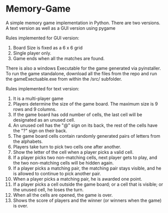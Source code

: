 # Memory-Game
A simple memory game implementation in Python. There are two versions. A text version as well as a GUI version using pygame


Rules implemented for GUI version:

1. Board Size is fixed as a 6 x 6 grid
2. Single player only.
3. Game ends when all the matches are found.


There is also a windows Executable for the game generated via pyinstaller. To run the game standalone, download all the files from the repo and run the gameExectuable.exe from within the /src/ subfolder.


Rules implemented for text version:

1. It is a multi-player game
2. Players determine the size of the game board. The maximum size is 9 rows and 9 columns.
3. If the game board has odd number of cells, the last cell will be designated as an unused cell.
4. An unused cell has the "@" sign on its back, the rest of the cells have the "?" sign on their back.
5. The game board cells contain randomly generated pairs of letters from the alphabets.
6. Players take turn to pick two cells one after another.
7. Show the letter of the cell when a player picks a valid cell.
8. If a player picks two non-matching cells, next player gets to play, and the two non-matching cells will be hidden again.
9. If a player picks a matching pair, the matching pair stays visible, and he is allowed to continue to pick another pair.
10. When a player picks a matching pair, he is awarded one point.
11. If a player picks a cell outside the game board; or a cell that is visible; or the unused cell, he loses the turn.
12. When all the cells are opened, the game is over.
13. Shows the score of players and the winner (or winners when the game) is over.
